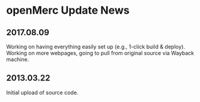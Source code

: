 # openMerc Update News

## 2017.08.09
Working on having everything easily set up (e.g., 1-click build & deploy).
Working on more webpages, going to pull from original source via Wayback machine.

## 2013.03.22
Initial upload of source code.
